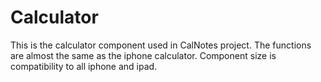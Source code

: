 # Calculator

This is the calculator component used in CalNotes project. The functions are almost the same as the iphone calculator. Component size is compatibility to all iphone and ipad.

